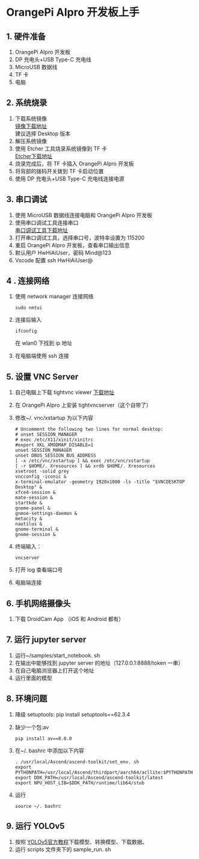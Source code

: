 # OrangePi AIpro 开发板上手

## 1. 硬件准备

1. OrangePi AIpro 开发板
2. DP 充电头+USB Type-C 充电线
3. MicroUSB 数据线
4. TF 卡
5. 电脑

## 2. 系统烧录

1. 下载系统镜像  
    [镜像下载地址](https://cloud.tsinghua.edu.cn/d/b5d368ead32f4ab9b147/)  
    建议选择 Desktop 版本
2. 解压系统镜像
3. 使用 Etcher 工具烧录系统镜像到 TF 卡  
    [Etcher下载地址](https://www.balena.io/etcher/)
4. 烧录完成后，将 TF 卡插入 OrangePi AIpro 开发板
5. 将背部的拨码开关拨到 TF 卡启动位置
6. 使用 DP 充电头+USB Type-C 充电线连接电源

## 3. 串口调试

1. 使用 MicroUSB 数据线连接电脑和 OrangePi AIpro 开发板
2. 使用串口调试工具连接串口  
    [串口调试工具下载地址](https://mobaxterm.mobatek.net/)
3. 打开串口调试工具，选择串口号，波特率设置为 115200
4. 重启 OrangePi AIpro 开发板，查看串口输出信息
5. 默认用户 HwHiAiUser，密码 Mind@123
6. Vscode 配置 ssh HwHiAiUser@<ip>

## 4 . 连接网络

1. 使用 network manager 连接网络

    ```shell
    sudo nmtui
    ```

2. 连接后输入

    ```shell
    ifconfig
    ```

    在 wlan0 下找到 ip 地址

3. 在电脑端使用 ssh 连接

## 5. 设置 VNC Server

1. 自己电脑上下载 tightvnc viewer [下载地址](https://www.tightvnc.com/download.php)
2. 在 OrangePi AIpro 上安装 tightvncserver（这个自带了）
3. 修改~/. vnc/xstartup 为以下内容

    ```shell
    # Uncomment the following two lines for normal desktop:
    # unset SESSION_MANAGER
    # exec /etc/X11/xinit/xinitrc
    #export XKL_XMODMAP_DISABLE=1
    unset SESSION_MANAGER
    unset DBUS_SESSION_BUS_ADDRESS
    [ -x /etc/vnc/xstartup ] && exec /etc/vnc/xstartup
    [ -r $HOME/. Xresources ] && xrdb $HOME/. Xresources
    xsetroot -solid grey
    vncconfig -iconic &
    x-terminal-emulator -geometry 1920x1080 -ls -title "$VNCDESKTOP Desktop" &
    xfce4-session &
    mate-session &
    startkde &
    gnome-panel &
    gnmoe-settings-daemon &
    metacity &
    nautilus &
    gnome-terminal &
    gnome-session &
    ```

4. 终端输入：

    ```shell
    vncserver
    ```

5. 打开 log 查看端口号
6. 电脑端连接

## 6. 手机网络摄像头

1. 下载 DroidCam App （iOS 和 Android 都有）

## 7. 运行 jupyter server

1. 运行~/samples/start_notebook. sh
2. 在输出中能够找到 jupyter server 的地址（127.0.0.1:8888/token 一串）
3. 在自己电脑浏览器上打开这个地址
4. 运行里面的模型

## 8. 环境问题

1. 降级 setuptools: pip install setuptools==62.3.4
2. 缺少一个包:av

    ```shell
    pip install av==8.0.0
    ```

3. 在~/. bashrc 中添加以下内容

    ```shell
    . /usr/local/Ascend/ascend-toolkit/set_env. sh
    export PYTHONPATH=/usr/local/Ascend/thirdpart/aarch64/acllite:$PYTHONPATH
    export DDK_PATH=/usr/local/Ascend/ascend-toolkit/latest
    export NPU_HOST_LIB=$DDK_PATH/runtime/lib64/stub
    ```

4. 运行

    ```shell
    source ~/. bashrc
    ```

## 9. 运行 YOLOv5

1. 按照 [YOLOv5官方教程](https://gitee.com/ascend/EdgeAndRobotics/tree/master/Samples/YOLOV5Video#%E7%9B%AE%E6%A0%87%E6%A3%80%E6%B5%8Byolov5s)下载模型、转换模型、下载数据。
2. 运行 scripts 文件夹下的 sample_run. sh

